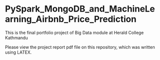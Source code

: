 # PySpark_MongoDB_and_MachineLearning_Airbnb_Price_Prediction

This is the final portfolio project of Big Data module at Herald College Kathmandu

Please view the project report pdf file on this repository, which was written using LATEX.



